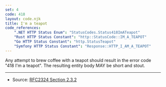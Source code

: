 ```yaml
---
set: 4
code: 418
layout: code.njk
title: I'm a teapot
code_references:
    ".NET HTTP Status Enum": "StatusCodes.Status418ImATeapot"
    "Rust HTTP Status Constant": "http::StatusCode::IM_A_TEAPOT"
    "Go HTTP Status Constant": "http.StatusTeapot"
    "Symfony HTTP Status Constant": "Response::HTTP_I_AM_A_TEAPOT"
---
```


Any attempt to brew coffee with a teapot should result in the error code "418 I'm a teapot". The resulting entity body MAY be short and stout.

---

* Source: [RFC2324 Section 2.3.2][1]

[1]: <https://tools.ietf.org/html/rfc2324#section-2.3.2>
